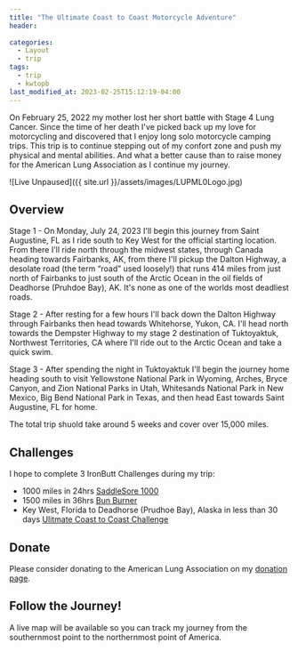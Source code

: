 ```yaml
---
title: "The Ultimate Coast to Coast Motorcycle Adventure"
header:
  
categories:
  - Layout
  - trip
tags:
  - trip
  - kwtopb
last_modified_at: 2023-02-25T15:12:19-04:00
---
```


On February 25, 2022 my mother lost her short battle with Stage 4 Lung Cancer. Since the time of her death I've picked back up my love for motorcycling and discovered that I enjoy long solo motorcycle camping trips. This trip is to continue stepping out of my confort zone and push my physical and mental abilities. And what a better cause than to raise money for the American Lung Association as I continue my journey.

![Live Unpaused]({{ site.url }}/assets/images/LUPML0Logo.jpg)

## Overview

Stage 1 - On Monday, July 24, 2023 I'll begin this journey from Saint Augustine, FL as I ride south to Key West for the official starting location. From there I'll ride north through the midwest states, through Canada heading towards Fairbanks, AK, from there I'll pickup the Dalton Highway, a desolate road (the term “road” used loosely!) that runs 414 miles from just north of Fairbanks to just south of the Arctic Ocean in the oil fields of Deadhorse (Pruhdoe Bay), AK. It's none as one of the worlds most deadliest roads.

Stage 2 - After resting for a few hours I'll back down the Dalton Highway through Fairbanks then head towards Whitehorse, Yukon, CA. I'll head north towards the Dempster Highway to my stage 2 destination of Tuktoyaktuk, Northwest Territories, CA where I'll ride out to the Arctic Ocean and take a quick swim.

Stage 3 - After spending the night in Tuktoyaktuk I'll begin the journey home heading south to visit Yellowstone National Park in Wyoming, Arches, Bryce Canyon, and Zion National Parks in Utah, Whitesands National Park in New Mexico, Big Bend National Park in Texas, and then head East towards Saint Augustine, FL for home.

The total trip shuold take around 5 weeks and cover over 15,000 miles.

## Challenges

I hope to complete 3 IronButt Challenges during my trip:
- 1000 miles in 24hrs [SaddleSore 1000](https://www.ironbutt.com/themerides/ssseries/index.html)
- 1500 miles in 36hrs [Bun Burner](https://www.ironbutt.com/themerides/ssseries/index.html)
- Key West, Florida to Deadhorse (Prudhoe Bay), Alaska in less than 30 days [Ulitmate Coast to Coast Challenge](https://www.ironbutt.com/themerides/ucc/index.html)

## Donate

Please consider donating to the American Lung Association on my [donation page](https://bealungsaver.funraise.org/fundraiser/erik-azar).

## Follow the Journey!

A live map will be available so you can track my journey from the southernmost point to the northernmost point of America.
